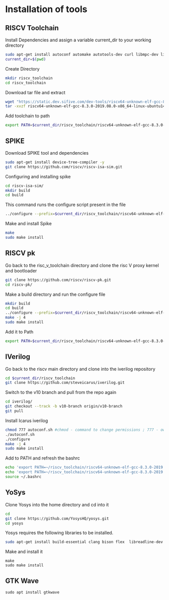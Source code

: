 # Installation of tools
## RISCV Toolchain
Install Dependencies and assign a variable current_dir to your working directory 
```bash
sudo apt-get install autoconf automake autotools-dev curl libmpc-dev libmpfr-dev libgmp-dev gawk build-essential bison flex texinfo gperf libtool patchutils bc zlib1g-dev git libexpat1-dev gtkwave -y
current_dir=$(pwd)
```
Create Directory
```bash
mkdir riscv_toolchain
cd riscv_toolchain
```
Download tar file and extract
```bash
wget "https://static.dev.sifive.com/dev-tools/riscv64-unknown-elf-gcc-8.3.0-2019.08.0-x86_64-linux-ubuntu14.tar.gz"
tar -xvzf riscv64-unknown-elf-gcc-8.3.0-2019.08.0-x86_64-linux-ubuntu14.tar.gz
```
Add toolchain to path
```bash
export PATH=$current_dir/riscv_toolchain/riscv64-unknown-elf-gcc-8.3.0-2019.08.0-x86_64-linux-ubuntu14/bin:$PATH
```
## SPIKE
Download SPIKE tool and dependencies
```bash
sudo apt-get install device-tree-compiler -y
git clone https://github.com/riscv/riscv-isa-sim.git
```
Configuring and installing spike
```bash
cd riscv-isa-sim/
mkdir build
cd build
```
This command runs the configure script present in the file
```bash
../configure --prefix=$current_dir/riscv_toolchain/riscv64-unknown-elf-gcc-8.3.0-2019.08.0-x86_64-linux-ubuntu14
```
Make and install Spike
```bash
make
sudo make install  
```
## RISCV pk
Go back to the risc_v_toolchain directory and clone the risc V proxy kernel and bootloader
```bash
git clone https://github.com/riscv/riscv-pk.git
cd riscv-pk/
```
Make a build directory and run the configure file
```bash
mkdir build
cd build
../configure --prefix=$current_dir/riscv_toolchain/riscv64-unknown-elf-gcc-8.3.0-2019.08.0-x86_64-linux-ubuntu14 --host=riscv64-unknown-elf
make -j 4
sudo make install
```
Add it to Path
```bash
export PATH=$current_dir/riscv_toolchain/riscv64-unknown-elf-gcc-8.3.0-2019.08.0-x86_64-linux-ubuntu14/riscv64-unknown-elf/bin:$PATH
```
## IVerilog
Go back to the riscv main directory and clone into the iverilog repository
```bash
cd $current_dir/riscv_toolchain
git clone https://github.com/steveicarus/iverilog.git 
```
Switch to the v10 branch and pull from the repo again
```bash
cd iverilog/
git checkout --track -b v10-branch origin/v10-branch 
git pull 
```
Install Icarus iverilog 
```bash
chmod 777 autoconf.sh #chmod - command to change permissions ; 777 - owner,group,others - read,write,execute permission enabled
./autoconf.sh
./configure
make -j 4
sudo make install
```
Add to PATH and refresh the bashrc
```bash
echo 'export PATH=~/riscv_toolchain/riscv64-unknown-elf-gcc-8.3.0-2019.08.0-x86_64-linux-ubuntu14/bin:$PATH' >> ~/.bashrc
echo 'export PATH=~/riscv_toolchain/riscv64-unknown-elf-gcc-8.3.0-2019.08.0-x86_64-linux-ubuntu14/riscv64-unknown-elf/bin:$PATH' >> ~/.bashrc
source ~/.bashrc
```
## YoSys
Clone Yosys into the home directory and cd into it
```bash
cd
git clone https://github.com/YosysHQ/yosys.git
cd yosys
```
Yosys requires the following libraries to be installed.
```bash
sudo apt-get install build-essential clang bison flex  libreadline-dev gawk tcl-dev libffi-dev git  graphviz xdot pkg-config python3 libboost-system-dev libboost-python-dev libboost-filesystem-dev zlib1g-dev
```
Make and install it
```
make
sudo make install
```
## GTK Wave
```
sudo apt install gtkwave
```


